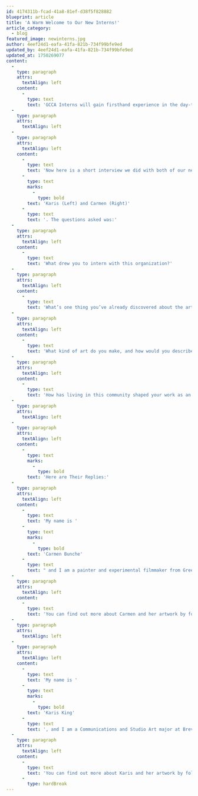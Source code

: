 ```yaml
---
id: 4174311b-fcad-41a8-81ef-d38f5f828882
blueprint: article
title: 'A Warm Welcome to Our New Interns!'
article_category:
  - blog
featured_image: newinterns.jpg
author: 4eef24d1-eafa-41fa-821b-734f99bfe9ed
updated_by: 4eef24d1-eafa-41fa-821b-734f99bfe9ed
updated_at: 1750269077
content:
  -
    type: paragraph
    attrs:
      textAlign: left
    content:
      -
        type: text
        text: 'GCCA Interns will gain firsthand experience in the day-to-day operations of a community arts nonprofit. This internship offers the opportunity to work alongside GCCA leadership to organize, manage, and implement events, classes, fundraising initiatives, and artist programs. Interns will engage with a diverse network of artists, volunteers, and community leaders, broadening their understanding of the many career paths and opportunities within the arts sector. Our newest additions, Carmen and Karis, will be with GCCA throughout the summer—be sure to say hello and give them a warm welcome!'
  -
    type: paragraph
    attrs:
      textAlign: left
  -
    type: paragraph
    attrs:
      textAlign: left
    content:
      -
        type: text
        text: 'Now here is a short interview we did with both of our new interns, '
      -
        type: text
        marks:
          -
            type: bold
        text: 'Karis (Left) and Carmen (Right)'
      -
        type: text
        text: '. The questions asked was:'
  -
    type: paragraph
    attrs:
      textAlign: left
    content:
      -
        type: text
        text: 'What drew you to intern with this organization?'
  -
    type: paragraph
    attrs:
      textAlign: left
    content:
      -
        type: text
        text: 'What’s one thing you’ve already discovered about the art community through this role?'
  -
    type: paragraph
    attrs:
      textAlign: left
    content:
      -
        type: text
        text: 'What kind of art do you make, and how would you describe your style?'
  -
    type: paragraph
    attrs:
      textAlign: left
    content:
      -
        type: text
        text: 'How has living in this community shaped your work as an artist?'
  -
    type: paragraph
    attrs:
      textAlign: left
  -
    type: paragraph
    attrs:
      textAlign: left
    content:
      -
        type: text
        marks:
          -
            type: bold
        text: 'Here are Their Replies:'
  -
    type: paragraph
    attrs:
      textAlign: left
    content:
      -
        type: text
        text: 'My name is '
      -
        type: text
        marks:
          -
            type: bold
        text: 'Carmen Bunche'
      -
        type: text
        text: " and I am a painter and experimental filmmaker from Greenville, South Carolina. Currently, my work explores color theory and how the perception of color can influence society—particularly its cultural connotations related to race, history, and the possibilities it holds for shaping future narratives. My style is inspired by artists like Jean-Michel Basqiuat, Julie Merhutu, and Jadé Fadojutimi. My style balances the essential elements and principles of design with an intentional, layered chaos of hue, creating a visually compelling interplay between order and unpredictability. I gained interest in this organization due to the community it has established. With professional artists, to beginners and kids in the Art School, I knew that I wanted to learn more about what GCCA had to offer, and how it worked behind the scenes. As an artist, living in this community has offered me unique opportunities and allowed me to establish a foundation for my career path. Through this role, I have also gained insight into the business side of the arts, including managing studio rentals, navigating contracts, and developing fundraising strategies. Another medium I’m interested in exploring is glass. Although I haven’t had the opportunity yet due to limited supplies and resources, I’m drawn to its vibrant color and the way it interacts with light—I believe it holds great potential for creating something truly beautiful.\_"
  -
    type: paragraph
    attrs:
      textAlign: left
    content:
      -
        type: text
        text: 'You can find out more about Carmen and her artwork by following her Instagram: @carmenarielart'
  -
    type: paragraph
    attrs:
      textAlign: left
  -
    type: paragraph
    attrs:
      textAlign: left
    content:
      -
        type: text
        text: 'My name is '
      -
        type: text
        marks:
          -
            type: bold
        text: 'Karis King'
      -
        type: text
        text: ', and I am a Communications and Studio Art major at Brevard College currently in my junior year. To tell you a little about my backstory, I went to the Fine Arts Center in high school, and quickly found my love for sculpture and metals because of the instruction and materials provided to me. This has transitioned into my career in college as well, with a sculpture concentration. Most of my art is a combination of metals, ceramics, fibers, and found objects. Overall, the work is inspired through my own experiences and emotions, usually utilizing the language of flowers and organic constructions. My most recent pieces have been thought of as “eclectic” in the various exhibitions and publications they have been in, and I am eager to further my exploration of materials and the language of flora through my experiences and gained knowledge. I was drawn to work for GCCA because of my background as an artist, as well as growing up coming to showcases and exhibitions here. I have prior experience working for non profits, and my love for reaching out into the local community and helping people, as well as being an artist myself, led me to pursue a role here. One thing I have discovered about the community here is how diverse it is. GCCA reaches out to so many groups of people through their many programs, so I have been able to converse with artists just starting out in the summer camps, as well as artists who have mastered their style over a lifetime of working and teaching. Everyone comes from a different place, but we all come together to make art here. There are so many pathways that have opened up for me because of learning other people’s stories! '
  -
    type: paragraph
    attrs:
      textAlign: left
    content:
      -
        type: text
        text: 'You can find out more about Karis and her artwork by following her Instagram: @kking_studio or viewing her website: kkingstudio.com'
      -
        type: hardBreak
---
```

